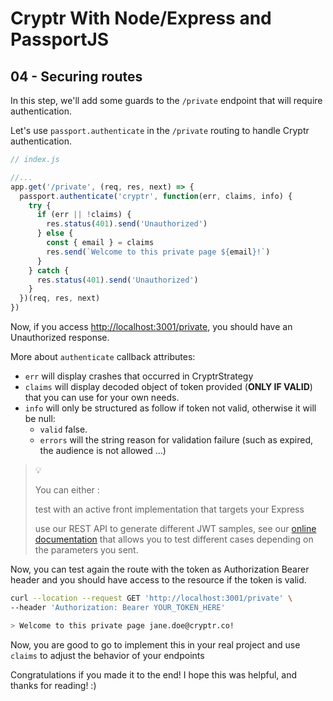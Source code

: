 # Cryptr With Node/Express and PassportJS

## 04 - Securing routes

In this step, we'll add some guards to the `/private` endpoint that will require authentication.

Let's use `passport.authenticate` in the `/private` routing to handle Cryptr authentication.

```javascript
// index.js

//...
app.get('/private', (req, res, next) => {
  passport.authenticate('cryptr', function(err, claims, info) {
    try {
      if (err || !claims) {
        res.status(401).send('Unauthorized')
      } else {
        const { email } = claims
        res.send(`Welcome to this private page ${email}!`)
      }
    } catch {
      res.status(401).send('Unauthorized')
    }
  })(req, res, next)
})
```

Now, if you access [http://localhost:3001/private](http://localhost:3001/private), you should have an Unauthorized response.

More about `authenticate` callback attributes:

- `err` will display crashes that occurred in CryptrStrategy
- `claims` will display decoded object of token provided (**ONLY IF VALID**) that you can use for your own needs.
- `info` will only be structured as follow if token not valid, otherwise it will be null:
  - `valid` false.
  - `errors` will the string reason for validation failure (such as expired, the audience is not allowed ...)

>💡
>
> You can either :
>
> test with an active front implementation that targets your Express
> 
> use our REST API to generate different JWT samples, see our [online documentation](https://docs.cryptr.co/docs/rest-api/token-customization#get-a-jwt-sample) that allows you to test different cases depending on the parameters you sent.

Now, you can test again the route with the token as Authorization Bearer header and you should have access to the resource if the token is valid.

```bash
curl --location --request GET 'http://localhost:3001/private' \
--header 'Authorization: Bearer YOUR_TOKEN_HERE'

> Welcome to this private page jane.doe@cryptr.co!
```

Now, you are good to go to implement this in your real project and use `claims` to adjust the behavior of your endpoints


Congratulations if you made it to the end!
I hope this was helpful, and thanks for reading! :)